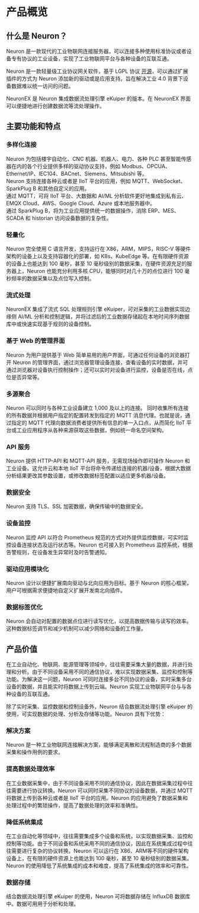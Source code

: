 # 产品概览

## 什么是 Neuron？

Neuron 是一款现代的工业物联网连接服务器，可以连接多种使用标准协议或者设备专有协议的工业设备，实现了工业物联网平台与各种设备的互联互通。

Neuron 是一款轻量级工业协议网关软件，基于 LGPL 协议 [开源](https://github.com/emqx/neuron)，可以通过扩展插件的方式为 Neuron 添加新的驱动或是应用支持。旨在解决工业 4.0 背景下设备数据难以统一访问的问题。

NeuronEX 是 Neuron 集成数据流处理引擎 eKuiper 的版本。在 NeuronEX 界面可以便捷地进行创建数据流等流处理操作。

## 主要功能和特点

### 多样化连接

Neuron 为包括楼宇自动化、CNC 机器、机器人、电力、各种 PLC 甚至智能传感器在内的各个行业提供多样的驱动协议支持，例如 Modbus、OPCUA、Ethernet/IP、IEC104、BACnet、Siemens、Mitsubishi 等。</br>
Neuron 支持连接各种云或者是 IIoT 平台的应用，例如 MQTT、WebSocket、SparkPlug B 和其他自定义的应用。</br>
通过 MQTT，可将 IIoT 平台、大数据和 AI/ML 分析软件更好地集成到私有云、EMQX Cloud、AWS、Google Cloud、Azure 或本地服务器中。</br>
通过 SparkPlug B，将为工业应用提供统一的数据操作，消除 ERP、MES、SCADA 和 historian 访问设备数据的复杂性。

### 轻量化

Neuron 完全使用 C 语言开发，支持运行在 X86，ARM，MIPS，RISC-V 等硬件架构的设备上以及支持容器化的部署，如 K8s、KubeEdge 等。在有限硬件资源的设备上也能达到 100 毫秒，甚至 10 毫秒级别的数据采集，在硬件资源充足的服务器上，Neuron 也能充分利用多核 CPU，能够同时对几十万的点位进行 100 毫秒频率的数据采集以及点位写入控制。

### 流式处理

NeuronEX 集成了流式 SQL 处理规则引擎 eKuiper，可对采集的工业数据实现边缘侧 AI/ML 分析和控制逻辑，并将过滤后的工业数据存储起在本地时间序列数据库中或快速实现基于规则的设备控制。

### 基于 Web 的管理界面

Neuron 为用户提供基于 Web 简单易用的用户界面，可通过任何设备的浏览器打开 Neuron 的管理界面，通过浏览器管理设备连接，查看设备的实时数据，并可通过浏览器对设备执行控制操作；还可以实时对设备进行监控，设备是否在线，点位是否异常等。 

### 多源聚合

Neuron 可以同时与各种工业设备建立 1,000 及以上的连接。 同时收集所有连接的所有数据并根据用户指定的配置转发到指定的 MQTT 消息代理。也就是说，通过指定的 MQTT 代理向数据消费者提供所有信息的单一入口点，从而简化 IIoT 平台或工业应用程序从各种来源获取这些数据，例如统一命名空间架构。

### API 服务

Neuron 提供 HTTP-API 和 MQTT-API 服务，无需现场操作即可操作 Neuron 和工业设备。这允许云和本地 IIoT 平台将命令传递给连接的机器/设备，根据大数据分析结果更改其参数设置，或修改数据标签配置以适应更多机器/设备。

### 数据安全

Neuron 支持 TLS、SSL 加密数据，确保传输中的数据安全。

### 设备监控

Neuron 监控 API 以符合 Prometheus 规范的方式对外提供监控数据，可实时监控设备连接状态及运行状态等。Neuron 也可接入到 Prometheus 监控系统，根据告警规则，在设备发生异常时及时告警通知。

### 驱动应用模块化

Neuron 设计以便捷扩展南向驱动与北向应用为目标。基于 Neuron 的核心框架，用户可根据需求便捷地自定义扩展开发南北向插件。

### 数据标签优化

Neuron 会自动对配置的数据点位进行读写优化，以提高数据传输与读写的效率。这种数据标签调节和减少机制可以减少网络和设备的工作量。

## 产品价值

在工业自动化、物联网、能源管理等领域中，往往需要采集大量的数据，并进行处理和分析。由于不同设备采用不同的通信协议，难以实现数据采集、监控和控制等功能。为解决这一问题，Neuron 可同时连接多台不同协议的设备，实时采集多台设备的数据，并且能实时将数据上传到云端。Neuron 实现工业物联网平台与与各种设备的互联互通。

除了实时采集、监控数据和控制设备外，Neuron 结合数据流处理引擎 eKuiper 的使用，可实现数据的处理、分析及存储等功能。Neuron 具有下优势： 

### 解决方案

Neuron 是一种工业物联网连接解决方案，能够满足离散和流程制造商的多个数据采集和操作用例的要求。

### 提高数据处理效率

在工业数据采集中，由于不同设备采用不同的通信协议，因此在数据采集过程中往往需要进行协议转换。Neuron 可以同时采集不同协议的设备数据，并通过 MQTT 将数据上传到各种云或者是 IIoT 平台的应用。Neuron 的应用避免了数据采集和处理过程中的繁琐操作，提高了数据处理的效率和准确性。

### 降低系统集成

在工业自动化等领域中，往往需要集成多个设备和系统，以实现数据采集、监控和控制等功能。由于不同设备和系统采用不同的通信协议，因此在系统集成过程中往往需要进行复杂的协议转换。Neuron 可以运行在 X86、ARM等不同的硬件架构设备上，在有限的硬件资源上也能达到 100 毫秒，甚至 10 毫秒级别的数据采集。Neuron 的使用降低了系统集成的成本和难度，提高了系统集成的效率和可靠性。

### 数据存储

结合数据流处理引擎 eKuiper 的使用，Neuron 可将数据存储在 InfluxDB 数据库中。数据可用用于分析和处理。
